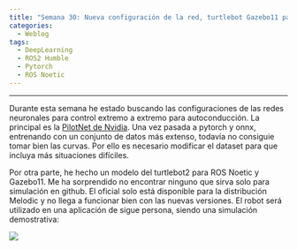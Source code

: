 ```yaml
---
title: "Semana 30: Nueva configuración de la red, turtlebot Gazebo11 para noetic "
categories:
  - Weblog
tags:
  - DeepLearning
  - ROS2 Humble
  - Pytorch
  - ROS Noetic
---
```


---

Durante esta semana he estado buscando las configuraciones de las redes neuronales para control extremo a extremo para autoconducción. La principal es la [PilotNet de Nvidia](https://github.com/IntelligentRoboticsLabs/Robots/tree/humble). Una vez pasada a pytorch y onnx, entrenando con un conjunto de datos más extenso, todavía no consiguie tomar bien las curvas. Por ello es necesario modificar el dataset para que incluya más situaciones difíciles.


Por otra parte, he hecho un modelo del turtlebot2 para ROS Noetic y Gazebo11. Me ha sorprendido no encontrar ninguno que sirva solo para simulación en github. El oficial solo está disponible para la distribución Melodic y no llega a funcionar bien con las nuevas versiones. El robot será utilizado en una aplicación de sigue persona, siendo una simulación demostrativa:

![](/2022-tfg-alejandro-moncalvillo/images/follow_person_turtlebot2.png)